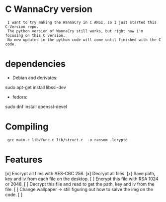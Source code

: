 # C WannaCry version
     
     I want to try making the WannaCry in C ANSI, so I just started this C-Version repo.
     The python version of WannaCry still works, but right now i'm focusing on this C version.
     No new updates in the python code will come until finished with the C code.
     
     
# dependencies

- Debian and derivates:

sudo apt-get install libssl-dev

- fedora:

sudo dnf install openssl-devel

# Compiling
     
     gcc main.c lib/func.c lib/struct.c  -o ransom -lcrypto 

# Features

  [x] Encrypt all files with AES-CBC 256.
  [x] Decrypt all files.
  [x] Save path, key and iv from each file on the desktop.
  [ ] Encrypt this file with RSA 1024 or 2048.
  [ ] Decrypt this file and read to get the path, key and iv from the file.
  [ ] Change wallpaper -> still figuring out how to salve the img on the code.
  [ ] 
